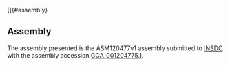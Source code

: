 []{#assembly}

Assembly
--------

The assembly presented is the ASM120477v1 assembly submitted to
[INSDC](http://www.insdc.org) with the assembly accession
[GCA\_001204775.1](http://www.ebi.ac.uk/ena/data/view/GCA_001204775.1).
